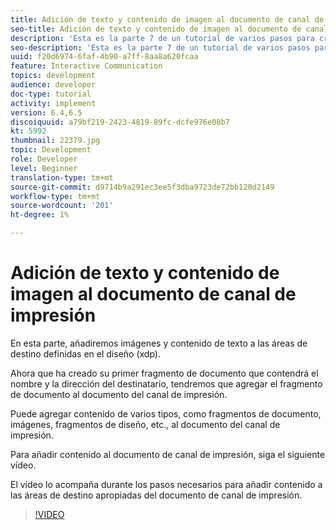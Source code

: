 ```yaml
---
title: Adición de texto y contenido de imagen al documento de canal de impresión
seo-title: Adición de texto y contenido de imagen al documento de canal de impresión
description: 'Esta es la parte 7 de un tutorial de varios pasos para crear su primer documento interactivo de comunicaciones. En esta parte, añadiremos imágenes y contenido de texto a las áreas de destino definidas en el diseño (xdp). '
seo-description: 'Esta es la parte 7 de un tutorial de varios pasos para crear su primer documento interactivo de comunicaciones. En esta parte, añadiremos imágenes y contenido de texto a las áreas de destino definidas en el diseño (xdp). '
uuid: f20d6974-6faf-4b90-a7ff-8aa8a620fcaa
feature: Interactive Communication
topics: development
audience: developer
doc-type: tutorial
activity: implement
version: 6.4,6.5
discoiquuid: a79bf219-2423-4819-89fc-dcfe976e08b7
kt: 5992
thumbnail: 22379.jpg
topic: Development
role: Developer
level: Beginner
translation-type: tm+mt
source-git-commit: d9714b9a291ec3ee5f3dba9723de72bb120d2149
workflow-type: tm+mt
source-wordcount: '201'
ht-degree: 1%

---
```



# Adición de texto y contenido de imagen al documento de canal de impresión

En esta parte, añadiremos imágenes y contenido de texto a las áreas de destino definidas en el diseño (xdp).

Ahora que ha creado su primer fragmento de documento que contendrá el nombre y la dirección del destinatario, tendremos que agregar el fragmento de documento al documento del canal de impresión.

Puede agregar contenido de varios tipos, como fragmentos de documento, imágenes, fragmentos de diseño, etc., al documento del canal de impresión.

Para añadir contenido al documento de canal de impresión, siga el siguiente vídeo.

El vídeo lo acompaña durante los pasos necesarios para añadir contenido a las áreas de destino apropiadas del documento de canal de impresión.

>[!VIDEO](https://video.tv.adobe.com/v/22379t2/?quality=9&learn=on)

